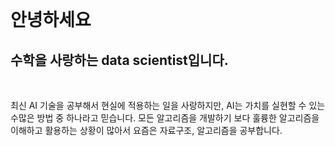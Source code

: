 <br/>

# 안녕하세요

## 수학을 사랑하는 data scientist입니다.

<br/>

최신 AI 기술을 공부해서 현실에 적용하는 일을 사랑하지만, AI는 가치를 실현할 수 있는 수많은 방법 중 하나라고 믿습니다. 모든 알고리즘을 개발하기 보다 훌륭한 알고리즘을 이해하고 활용하는 상황이 많아서 요즘은 자료구조, 알고리즘을 공부합니다.